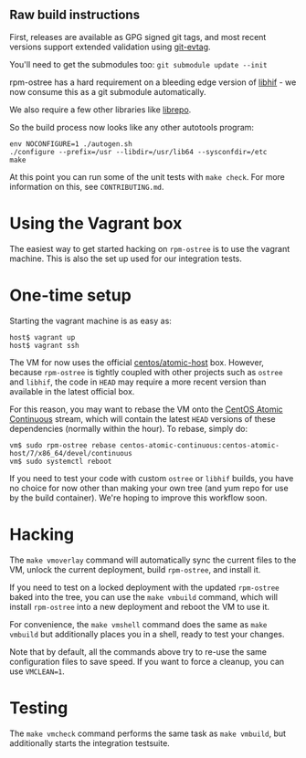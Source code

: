 Raw build instructions  
----------------------

First, releases are available as GPG signed git tags, and most recent
versions support extended validation using
[git-evtag](https://github.com/cgwalters/git-evtag).

You'll need to get the submodules too: `git submodule update --init`

rpm-ostree has a hard requirement on a bleeding edge version of
[libhif](https://github.com/rpm-software-management/libhif/) - we now
consume this as a git submodule automatically.

We also require a few other libraries like
[librepo](https://github.com/rpm-software-management/librepo).

So the build process now looks like any other autotools program: 

```
env NOCONFIGURE=1 ./autogen.sh
./configure --prefix=/usr --libdir=/usr/lib64 --sysconfdir=/etc
make
```

At this point you can run some of the unit tests with `make check`.
For more information on this, see `CONTRIBUTING.md`.

Using the Vagrant box
=====================

The easiest way to get started hacking on `rpm-ostree` is to
use the vagrant machine. This is also the set up used for
our integration tests.

One-time setup
==============

Starting the vagrant machine is as easy as:

```
host$ vagrant up
host$ vagrant ssh
```

The VM for now uses the official
[centos/atomic-host](https://atlas.hashicorp.com/centos/boxes/atomic-host)
box. However, because `rpm-ostree` is tightly coupled with
other projects such as `ostree` and `libhif`, the code in
`HEAD` may require a more recent version than available in
the latest official box.

For this reason, you may want to rebase the VM onto the
[CentOS Atomic Continuous](https://ci.centos.org/job/atomic-rdgo-centos7/)
stream, which will contain the latest `HEAD` versions of
these dependencies (normally within the hour). To rebase,
simply do:

```
vm$ sudo rpm-ostree rebase centos-atomic-continuous:centos-atomic-host/7/x86_64/devel/continuous
vm$ sudo systemctl reboot
```

If you need to test your code with custom `ostree` or
`libhif` builds, you have no choice for now other than
making your own tree (and yum repo for use by the build
container). We're hoping to improve this workflow soon.

Hacking
=======

The `make vmoverlay` command will automatically sync the
current files to the VM, unlock the current deployment,
build `rpm-ostree`, and install it.

If you need to test on a locked deployment with the updated
`rpm-ostree` baked into the tree, you can use the `make
vmbuild` command, which will install `rpm-ostree` into a new
deployment and reboot the VM to use it.

For convenience, the `make vmshell` command does the same
as `make vmbuild` but additionally places you in a shell,
ready to test your changes.

Note that by default, all the commands above try to re-use
the same configuration files to save speed. If you want to
force a cleanup, you can use `VMCLEAN=1`.

Testing
=======

The `make vmcheck` command performs the same task as `make
vmbuild`, but additionally starts the integration testsuite.
